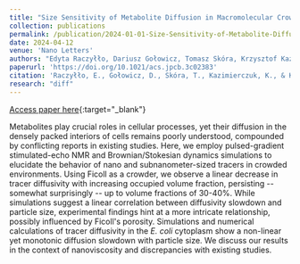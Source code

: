 ```yaml
---
title: "Size Sensitivity of Metabolite Diffusion in Macromolecular Crowds"
collection: publications
permalink: /publication/2024-01-01-Size-Sensitivity-of-Metabolite-Diffusion-in-Macromolecular-Crowds
date: 2024-04-12
venue: 'Nano Letters'
authors: "Edyta Raczyłło, Dariusz Gołowicz, Tomasz Skóra, Krzysztof Kazimierczuk, Svyatoslav Kondrat"
paperurl: 'https://doi.org/10.1021/acs.jpcb.3c02383'
citation: 'Raczyłło, E., Gołowicz, D., Skóra, T., Kazimierczuk, K., & Kondrat, S. Size Sensitivity of Metabolite Diffusion in Macromolecular Crowds. Nano Letters 24, 4801–4809 (2024)'
research: "diff"
---
```

[Access paper here](https://doi.org/10.1021/acs.jpcb.3c02383){:target="_blank"}

Metabolites play crucial roles in cellular processes, yet their diffusion in the densely packed interiors of cells remains poorly understood, compounded by conflicting reports in existing studies. Here, we employ pulsed-gradient stimulated-echo NMR and Brownian/Stokesian dynamics simulations to elucidate the behavior of nano and subnanometer-sized tracers in crowded environments. Using Ficoll as a crowder, we observe a linear decrease in tracer diffusivity with increasing occupied volume fraction, persisting -- somewhat surprisingly -- up to volume fractions of 30-40%. While simulations suggest a linear correlation between diffusivity slowdown and particle size, experimental findings hint at a more intricate relationship, possibly influenced by Ficoll's porosity. Simulations and numerical calculations of tracer diffusivity in the *E. coli* cytoplasm show a non-linear yet monotonic diffusion slowdown with particle size. We discuss our results in the context of nanoviscosity and discrepancies with existing studies.